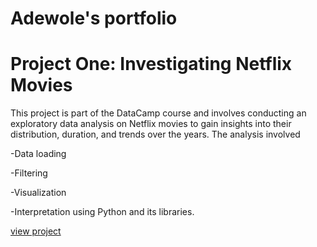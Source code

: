 # Adewole's portfolio

# Project One: Investigating Netflix Movies


This project is part of the DataCamp course and involves conducting an exploratory data analysis on Netflix movies to gain insights into their distribution, duration, and trends over the years. The analysis involved 

-Data loading

-Filtering

-Visualization

-Interpretation using Python and its libraries.

[view project](https://app.datacamp.com/workspace/w/c005048d-4e27-4065-bd52-aab51aae0a02/edit?editorVersion=dcStudioEditor&emitCellOutputs=false&showExploreMore=false&showLeftNavigation=false&showNavBar=false&showPublicationButton=false&showOnlyRelevantSampleIntegrationIds[]=89e17161-a224-4a8a-846b-0adc0fe7a4b1&showOnlyRelevantSampleIntegrationIds[]=e0c96696-ae0a-46fb-b6f9-1a43eb428ecb&showOnlyRelevantSampleIntegrationIds[]=b1fcb109-b4fe-4543-bc98-681df8c4dc6e&showOnlyRelevantSampleIntegrationIds[]=fcf37a0e-f8bd-4c85-95a5-201d3eebea48&showOnlyRelevantSampleIntegrationIds[]=db697c09-0402-4a02-b327-26018dc2ecce#320a3abc-8a36-4b2b-baaf-473325363a4d)
